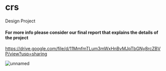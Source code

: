 # crs
Design Project

#### For more info please consider our final report that explains the details of the project
https://drive.google.com/file/d/11MmfmTLum3mWxHnBvMJpTbGNy8rcZBVP/view?usp=sharing

![unnamed](https://user-images.githubusercontent.com/27784386/115162310-718f4a80-a0ab-11eb-8701-445290828d18.png)
